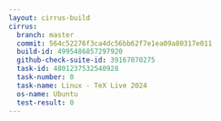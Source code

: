 ```yaml
---
layout: cirrus-build
cirrus:
  branch: master
  commit: 564c52276f3ca4dc56bb62f7e1ea09a80317e011
  build-id: 4995486857297920
  github-check-suite-id: 39167070275
  task-id: 4801237532540928
  task-number: 0
  task-name: Linux - TeX Live 2024
  os-name: Ubuntu
  test-result: 0
---
```

